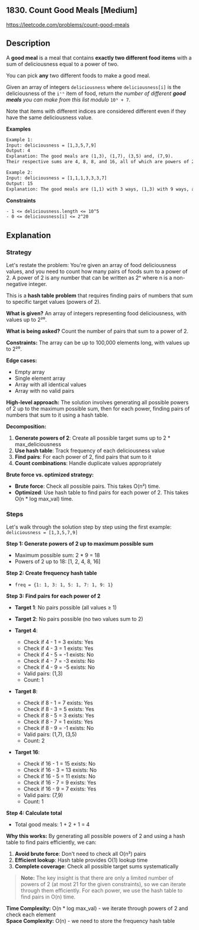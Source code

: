 ## 1830. Count Good Meals [Medium]

https://leetcode.com/problems/count-good-meals

## Description
A **good meal** is a meal that contains **exactly two different food items** with a sum of deliciousness equal to a power of two.

You can pick **any** two different foods to make a good meal.

Given an array of integers `deliciousness` where `deliciousness[i]` is the deliciousness of the `iᵗʰ` item of food, return *the number of different **good meals** you can make from this list modulo* `10⁹ + 7`.

Note that items with different indices are considered different even if they have the same deliciousness value.

**Examples**

```tex
Example 1:
Input: deliciousness = [1,3,5,7,9]
Output: 4
Explanation: The good meals are (1,3), (1,7), (3,5) and, (7,9).
Their respective sums are 4, 8, 8, and 16, all of which are powers of 2.

Example 2:
Input: deliciousness = [1,1,1,3,3,3,7]
Output: 15
Explanation: The good meals are (1,1) with 3 ways, (1,3) with 9 ways, and (1,7) with 3 ways.
```

**Constraints**
```tex
- 1 <= deliciousness.length <= 10^5
- 0 <= deliciousness[i] <= 2^20
```

## Explanation

### Strategy
Let's restate the problem: You're given an array of food deliciousness values, and you need to count how many pairs of foods sum to a power of 2. A power of 2 is any number that can be written as 2ⁿ where n is a non-negative integer.

This is a **hash table problem** that requires finding pairs of numbers that sum to specific target values (powers of 2).

**What is given?** An array of integers representing food deliciousness, with values up to 2²⁰.

**What is being asked?** Count the number of pairs that sum to a power of 2.

**Constraints:** The array can be up to 100,000 elements long, with values up to 2²⁰.

**Edge cases:** 
- Empty array
- Single element array
- Array with all identical values
- Array with no valid pairs

**High-level approach:**
The solution involves generating all possible powers of 2 up to the maximum possible sum, then for each power, finding pairs of numbers that sum to it using a hash table.

**Decomposition:**
1. **Generate powers of 2**: Create all possible target sums up to 2 * max_deliciousness
2. **Use hash table**: Track frequency of each deliciousness value
3. **Find pairs**: For each power of 2, find pairs that sum to it
4. **Count combinations**: Handle duplicate values appropriately

**Brute force vs. optimized strategy:**
- **Brute force**: Check all possible pairs. This takes O(n²) time.
- **Optimized**: Use hash table to find pairs for each power of 2. This takes O(n * log max_val) time.

### Steps
Let's walk through the solution step by step using the first example: `deliciousness = [1,3,5,7,9]`

**Step 1: Generate powers of 2 up to maximum possible sum**
- Maximum possible sum: 2 * 9 = 18
- Powers of 2 up to 18: [1, 2, 4, 8, 16]

**Step 2: Create frequency hash table**
- `freq = {1: 1, 3: 1, 5: 1, 7: 1, 9: 1}`

**Step 3: Find pairs for each power of 2**
- **Target 1**: No pairs possible (all values ≥ 1)
- **Target 2**: No pairs possible (no two values sum to 2)
- **Target 4**: 
  - Check if 4 - 1 = 3 exists: Yes
  - Check if 4 - 3 = 1 exists: Yes
  - Check if 4 - 5 = -1 exists: No
  - Check if 4 - 7 = -3 exists: No
  - Check if 4 - 9 = -5 exists: No
  - Valid pairs: (1,3)
  - Count: 1

- **Target 8**:
  - Check if 8 - 1 = 7 exists: Yes
  - Check if 8 - 3 = 5 exists: Yes
  - Check if 8 - 5 = 3 exists: Yes
  - Check if 8 - 7 = 1 exists: Yes
  - Check if 8 - 9 = -1 exists: No
  - Valid pairs: (1,7), (3,5)
  - Count: 2

- **Target 16**:
  - Check if 16 - 1 = 15 exists: No
  - Check if 16 - 3 = 13 exists: No
  - Check if 16 - 5 = 11 exists: No
  - Check if 16 - 7 = 9 exists: Yes
  - Check if 16 - 9 = 7 exists: Yes
  - Valid pairs: (7,9)
  - Count: 1

**Step 4: Calculate total**
- Total good meals: 1 + 2 + 1 = 4

**Why this works:**
By generating all possible powers of 2 and using a hash table to find pairs efficiently, we can:
1. **Avoid brute force**: Don't need to check all O(n²) pairs
2. **Efficient lookup**: Hash table provides O(1) lookup time
3. **Complete coverage**: Check all possible target sums systematically

> **Note:** The key insight is that there are only a limited number of powers of 2 (at most 21 for the given constraints), so we can iterate through them efficiently. For each power, we use the hash table to find pairs in O(n) time.

**Time Complexity:** O(n * log max_val) - we iterate through powers of 2 and check each element  
**Space Complexity:** O(n) - we need to store the frequency hash table
